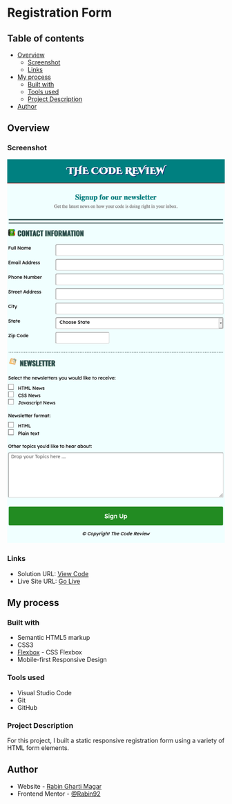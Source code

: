 # Registration Form

## Table of contents

- [Overview](#overview)
  - [Screenshot](#screenshot)
  - [Links](#links)
- [My process](#my-process)
  - [Built with](#built-with)
  - [Tools used](#tools-used)
  - [Project Description](#project-description)
- [Author](#author)

## Overview

### Screenshot

![](./images/screenshot.png)

### Links

- Solution URL: [View Code](https://github.com/Rabin92/techdegree-project3/tree/gh-pages)
- Live Site URL: [Go Live](https://rabin92.github.io/techdegree-project3/)

## My process

### Built with

- Semantic HTML5 markup
- CSS3
- [Flexbox](https://css-tricks.com/snippets/css/a-guide-to-flexbox/) - CSS Flexbox
- Mobile-first Responsive Design

### Tools used

- Visual Studio Code
- Git
- GitHub

### Project Description

For this project, I built a static responsive registration form using a variety of HTML form elements.

## Author

- Website - [Rabin Gharti Magar](https://www.rabingm.dev/)
- Frontend Mentor - [@Rabin92](https://www.frontendmentor.io/profile/Rabin92)
